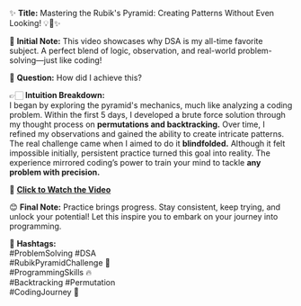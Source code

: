 ✨ **Title:** Mastering the Rubik's Pyramid: Creating Patterns Without Even Looking! 💡🎯✨  

🌟 **Initial Note:** This video showcases why DSA is my all-time favorite subject. A perfect blend of logic, observation, and real-world problem-solving—just like coding!  

🤔 **Question:** How did I achieve this?  

👉🏻 **Intuition Breakdown:**  
I began by exploring the pyramid's mechanics, much like analyzing a coding problem. Within the first 5 days, I developed a brute force solution through my thought process on **permutations and backtracking.** Over time, I refined my observations and gained the ability to create intricate patterns. The real challenge came when I aimed to do it **blindfolded.** Although it felt impossible initially, persistent practice turned this goal into reality. The experience mirrored coding’s power to train your mind to tackle **any problem with precision.**  

🎥 [**Click to Watch the Video**](https://www.linkedin.com/posts/hirenjoshi1630_reallifeproblem-solution-datastructuresalgorithms-activity-7185150609266790400-ZbEr?utm_source=share&utm_medium=member_desktop)  

😊 **Final Note:** Practice brings progress. Stay consistent, keep trying, and unlock your potential! Let this inspire you to embark on your journey into programming.  

🔖 **Hashtags:**  
#ProblemSolving #DSA  
#RubikPyramidChallenge 🧩  
#ProgrammingSkills 🔥  
#Backtracking #Permutation  
#CodingJourney 🚀  
